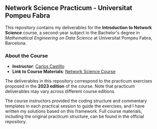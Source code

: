 ## Network Science Practicum - Universitat Pompeu Fabra

This repository contains my deliverables for the **Introduction to Network Science** course, a second-year subject in the Bachelor's degree in *Mathematical Engineering on Data Science* at Universitat Pompeu Fabra, Barcelona. 

### About the Course

- **Instructor**: [Carlos Castillo](https://chato.cl/)  
- **Link to Course Materials**: [Network Science Course](https://github.com/chatox/networks-science-course/tree/master)

The deliverables in this repository correspond to the practicum exercises proposed in the **2023 edition** of the course. Note that practicum deliverables may vary across different course editions.

The course instructors provided the coding structure and commentary templates in each practical session to guide the exercises, and I have written my solutions based on this framework. Full course materials, including the original practicum structure, can be found in the official repository.
